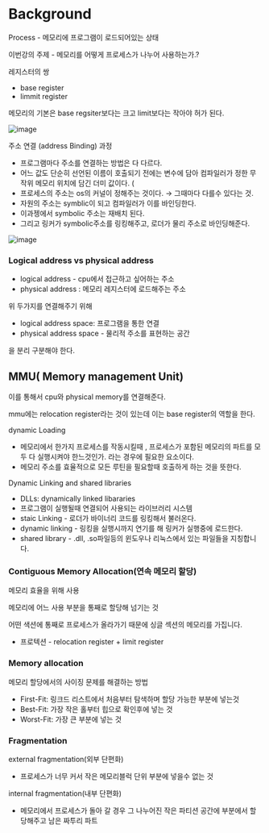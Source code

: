 # Background

Process - 메모리에 프로그램이 로드되어있는 상태

이번강의 주제 - 메모리를 어떻게 프로세스가 나누어 사용하는가.?

레지스터의 쌍 

- base register
- limmit register

메모리의 기본은  base regsiter보다는 크고 limit보다는 작아야 허가 된다.


![image](https://github.com/Coveong/reading-books-for-programmers/assets/78361650/802e6ccd-3b6d-4947-bfbc-5888e1346345)

주소 연결 (address Binding) 과정

- 프로그램마다 주소를 연결하는 방법은 다 다르다.
- 어느 값도 단순히 선언된 이름이 호출되기 전에는 변수에 담아 컴파일러가 정한 무작위 메모리 위치에 담긴 더미 값이다. (
- 프로세스의 주소는  os의 커널이 정해주는 것이다. → 그때마다 다를수 있다는 것.
- 자원의 주소는  symblic이 되고 컴파일러가 이를 바인딩한다.
- 이과젱에서 symbolic 주소는 재배치 된다.
- 그리고 링커가 symbolic주소를 링킹해주고, 로더가 물리 주소로 바인딩해준다.

![image](https://github.com/Coveong/reading-books-for-programmers/assets/78361650/4d66d7fe-f1a2-48d7-bef9-aa08ce6157ee)

### Logical address vs physical address

- logical address - cpu에서 접근하고 싶어하는 주소
- physical address : 메모리 레지스터에 로드해주는 주소

위 두가지를 연결해주기 위해

- logical address space: 프로그램을 통한 연결
- physical address space - 물리적 주소를 표현하는 공간

을 분리 구분해야 한다.

## MMU( Memory management Unit)

이를 통해서 cpu와  physical memory를 연결해준다.

mmu에는  relocation register라는 것이 있는데 이는 base register의 역할을 한다.

dynamic Loading

- 메모리에서 한가지 프로세스를 작동시킬때 , 프로세스가 포함된 메모리의 파트를 모두 다 실행시켜야 한느것인가. 라는 경우에 필요한 요소이다.
- 메모리 주소를 효율적으로 모든 루틴을 필요할때 호출하게 하는 것을 뜻한다.

Dynamic Linking and shared libraries

- DLLs: dynamically linked libararies
- 프로그램이 실행될때 연결되어 사용되는 라이브러리 시스템
- staic Linking - 로더가 바이너리 코드를 링킹해서 불러온다.
- dynamic linking - 링킹을 실행시까지 연기를 해 링커가 실행중에 로드한다.
- shared library - .dll, .so파일등의 윈도우나 리눅스에서 있는 파일들을 지칭합니다.

### Contiguous Memory Allocation(연속 메모리 할당)

메모리 효율을 위해 사용

메모리에 어느 사용 부분을 통째로  할당해 넘기는 것

어떤 색션에 통째로 프로세스가 올라가기 때문에 싱글 섹션의 메모리를 가집니다.

- 프로텍션 - relocation register + limit register

### Memory allocation

메모리 할당에서의 사이징 문제를 해결하는 방법

- First-Fit: 링크드 리스트에서 처음부터 탐색하며 할당 가능한 부분에 넣는것
- Best-Fit: 가장 작은 홀부터  힙으로 확인후에 넣는 것
- Worst-Fit: 가장 큰 부분에 넣는 것

### Fragmentation

external fragmentation(외부 단편화)

- 프로세스가 너무 커서 작은 메모리블럭 단위 부분에 넣을수 없는 것

internal fragmentation(내부 단편화)

- 메모리에서 프로세스가 돌아 갈 경우 그 나누어진 작은 파티션 공간에 부분에서 할당해주고 남은 짜투리 파트
